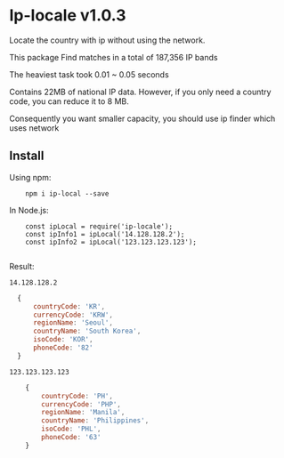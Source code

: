 # Ip-locale v1.0.3
Locate the country with ip without using the network. 

This package Find matches in a total of 187,356 IP bands

The heaviest task took 0.01 ~ 0.05 seconds

Contains 22MB of national IP data. However, if you only need a country code, you can reduce it to 8 MB.

Consequently you want smaller capacity, you should use ip finder which uses network

## Install
Using npm:

```shell
    npm i ip-local --save
```

In Node.js:
```
    const ipLocal = require('ip-locale');    
    const ipInfo1 = ipLocal('14.128.128.2');
    const ipInfo2 = ipLocal('123.123.123.123');
    
```

Result:

`14.128.128.2`

```js
  { 
      countryCode: 'KR',
      currencyCode: 'KRW',
      regionName: 'Seoul',
      countryName: 'South Korea',
      isoCode: 'KOR',
      phoneCode: '82' 
  }
``` 

`123.123.123.123`

```js
    {
        countryCode: 'PH',
        currencyCode: 'PHP',
        regionName: 'Manila',
        countryName: 'Philippines',
        isoCode: 'PHL',
        phoneCode: '63' 
    }
```
